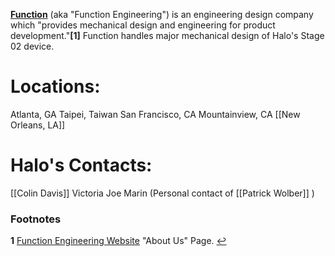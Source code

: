 [**Function**](http://www.function.com/) (aka "Function Engineering") is an engineering design company which "provides mechanical design and engineering for product development."<b id="f1">[1]</b> Function handles major mechanical design of Halo's Stage 02 device.

# Locations:
Atlanta, GA
Taipei, Taiwan
San Francisco, CA
Mountainview, CA
[[New Orleans, LA]]

# Halo's Contacts:
[[Colin Davis]]
Victoria
Joe Marin (Personal contact of [[Patrick Wolber]] )

 ### Footnotes
 <b id="f1">1</b> [Function Engineering Website](http://www.function.com/) "About Us" Page.  [↩](#a1)